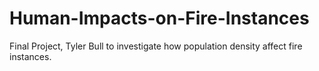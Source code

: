 # Human-Impacts-on-Fire-Instances
Final Project, Tyler Bull to investigate how population density affect fire instances.
